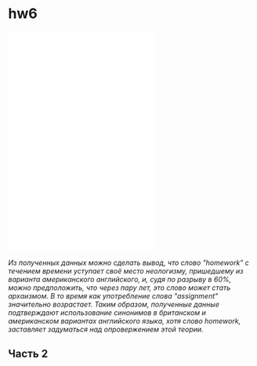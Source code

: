 # hw6
![10 самых частотных употтреблений](file:///C:/Users/Admin/Pictures/Скриншот%202018-04-07%2023.07.32.pdf)
![2 задание](file:///C:/Users/Admin/Pictures/Скриншот%202018-04-07%2023.50.20.pdf)
![3 задание](file:///C:/Users/Admin/Pictures/Скриншот%202018-04-08%2000.43.27.pdf)

*Из полученных данных можно сделать вывод, что слово "homework" с течением времени уступает своё место неологизму, пришедшему из варианта американского английского, и, судя по разрыву в 60%, можно предположить, что через пару лет, это слово может стать архаизмом. В то время как употребление слова "assignment" значительно возрастает. Таким образом, полученные данные подтверждают использование синонимов в британском и американском вариантах английского языка, хотя слово homework, заставляет задуматься над опровержением этой теории.*
## Часть 2

